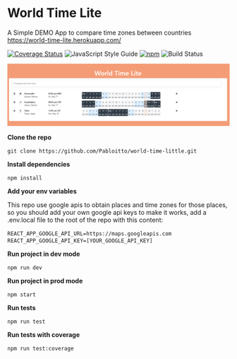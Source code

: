 # World Time Lite

A Simple DEMO App to compare time zones between countries https://world-time-lite.herokuapp.com/

[![Coverage Status](https://coveralls.io/repos/github/Pabloitto/samurainject/badge.svg?branch=master)](https://github.com/Pabloitto/world-time-little?branch=master)
![JavaScript Style Guide](https://img.shields.io/static/v1?label=code%20style&message=typescript&color=blue)
[![npm](https://img.shields.io/github/license/mashape/apistatus.svg)](https://github.com/Pabloitto/world-time-little/blob/master/LICENSE)
![Build Status](https://img.shields.io/static/v1?label=build%20status&message=unknown&color=gray)

![alt text](https://github.com/Pabloitto/world-time-little/blob/master/cover.PNG?raw=true)

**Clone the repo**
```
git clone https://github.com/Pabloitto/world-time-little.git 
```

**Install dependencies**

```
npm install
```

**Add your env variables**

This repo use google apis to obtain places and time zones for those places, so you should add your own google api keys to make it works, add a .env.local file to the root of the repo
with this content:
```
REACT_APP_GOOGLE_API_URL=https://maps.googleapis.com
REACT_APP_GOOGLE_API_KEY=[YOUR_GOOGLE_API_KEY]
```


**Run project in dev mode**

```
npm run dev
```

**Run project in prod mode**

```
npm start
```

**Run tests**

```
npm run test
```

**Run tests with coverage**

```
npm run test:coverage
```